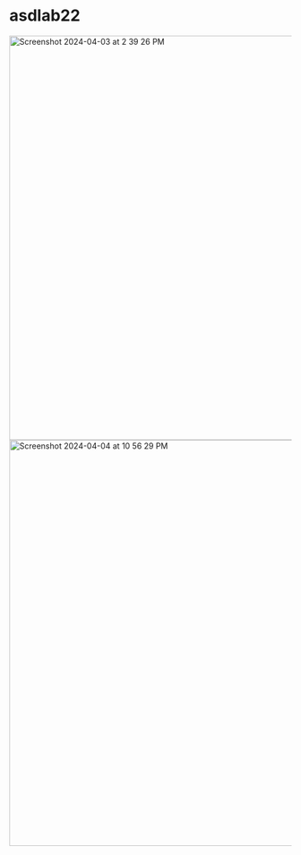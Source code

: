 # asdlab22
<img width="721" alt="Screenshot 2024-04-03 at 2 39 26 PM" src="https://github.com/mobe4/asdlab22/assets/88381255/f23343f0-5f3c-445c-b7b6-f574b5ed5bac">
<img width="724" alt="Screenshot 2024-04-04 at 10 56 29 PM" src="https://github.com/mobe4/asdlab22/assets/88381255/8040b54b-bd80-49d6-9f0b-c73d055766cd">
